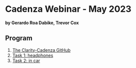 # Cadenza Webinar - May 2023 
**by Gerardo Roa Dabike, Trevor Cox**

## Program


1. [The Clarity-Cadenza GitHub](claritycadenza_tools)
2. [Task 1: headphones](task1)
3. [Task 2: in car](task2)



